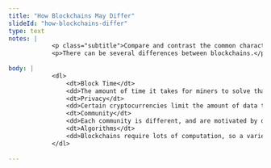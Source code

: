 ```yaml
--- 
title: "How Blockchains May Differ"
slideId: "how-blockchains-differ"
type: text
notes: | 
            <p class="subtitle">Compare and contrast the common characteristics of other blockchains.</p>
            <p>There can be several differences between blockchains.</p>
        
body: | 
            <dl>
                <dt>Block Time</dt>
                <dd>The amount of time it takes for miners to solve that math problem and compile valid transactions into a block. Different blockchains have different block times.</dd>
                <dt>Privacy</dt>
                <dd>Certain cryptocurrencies limit the amount of data that is publicly visible in order to ensure the maximum possible level of privacy.</dd>
                <dt>Community</dt>
                <dd>Each community is different, and are motivated by different values.</dd>
                <dt>Algorithms</dt>
                <dd>Blockchains require lots of computation, so a variety of consensus algorithms, state tracking, and hashing algorithms may be used.</dd>
            </dl>
        
---
```


